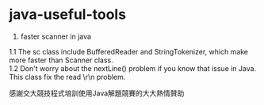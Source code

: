 # java-useful-tools
  
1. faster scanner in java  
  
1.1 The sc class include BufferedReader and StringTokenizer, which make more faster than Scanner class.   
1.2 Don't worry about the nextLine() problem if you know that issue in Java. This class fix the read \r\n problem.  

感謝交大競技程式培訓使用Java解題競賽的大大熱情贊助  
